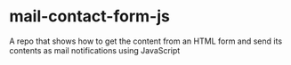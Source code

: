 # mail-contact-form-js
A repo that shows how to get the content from an HTML form and send its contents as mail notifications using JavaScript
